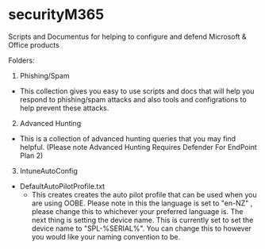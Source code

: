 # securityM365
Scripts and Documentus for helping to configure and defend Microsoft &amp; Office products

Folders: 
1. Phishing/Spam
  - This collection gives you easy to use scripts and docs that will help you respond to phishing/spam attacks and also tools and configrations to help prevent these attacks.
 
2. Advanced Hunting
  - This is a collection of advanced hunting queries that you may find helpful. (Please note Advanced Hunting Requires Defender For EndPoint Plan 2)
  
3. IntuneAutoConfig
  - DefaultAutoPilotProfile.txt
    - This creates creates the auto pilot profile that can be used when you are using OOBE.
      Please note in this the language is set to "en-NZ" , please change this to whichever your preferred language is. The next thing is setting the device name. This is currently set to set the device name to "SPL-%SERIAL%". You can change this to however you would like your naming convention to be. 
